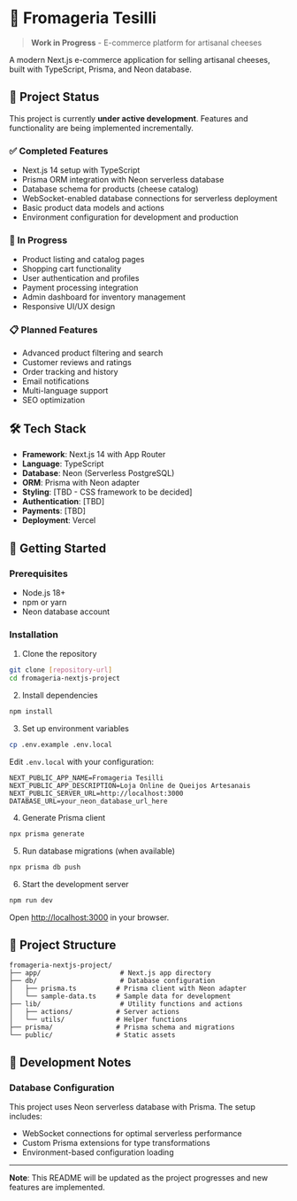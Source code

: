 # 🧀 Fromageria Tesilli

> **Work in Progress** - E-commerce platform for artisanal cheeses

A modern Next.js e-commerce application for selling artisanal cheeses, built with TypeScript, Prisma, and Neon database.

## 🚧 Project Status

This project is currently **under active development**. Features and functionality are being implemented incrementally.

### ✅ Completed Features

- Next.js 14 setup with TypeScript
- Prisma ORM integration with Neon serverless database
- Database schema for products (cheese catalog)
- WebSocket-enabled database connections for serverless deployment
- Basic product data models and actions
- Environment configuration for development and production

### 🔄 In Progress

- Product listing and catalog pages
- Shopping cart functionality
- User authentication and profiles
- Payment processing integration
- Admin dashboard for inventory management
- Responsive UI/UX design

### 📋 Planned Features

- Advanced product filtering and search
- Customer reviews and ratings
- Order tracking and history
- Email notifications
- Multi-language support
- SEO optimization

## 🛠 Tech Stack

- **Framework**: Next.js 14 with App Router
- **Language**: TypeScript
- **Database**: Neon (Serverless PostgreSQL)
- **ORM**: Prisma with Neon adapter
- **Styling**: [TBD - CSS framework to be decided]
- **Authentication**: [TBD]
- **Payments**: [TBD]
- **Deployment**: Vercel

## 🚀 Getting Started

### Prerequisites

- Node.js 18+
- npm or yarn
- Neon database account

### Installation

1. Clone the repository

```bash
git clone [repository-url]
cd fromageria-nextjs-project
```

2. Install dependencies

```bash
npm install
```

3. Set up environment variables

```bash
cp .env.example .env.local
```

Edit `.env.local` with your configuration:

```env
NEXT_PUBLIC_APP_NAME=Fromageria Tesilli
NEXT_PUBLIC_APP_DESCRIPTION=Loja Online de Queijos Artesanais
NEXT_PUBLIC_SERVER_URL=http://localhost:3000
DATABASE_URL=your_neon_database_url_here
```

4. Generate Prisma client

```bash
npx prisma generate
```

5. Run database migrations (when available)

```bash
npx prisma db push
```

6. Start the development server

```bash
npm run dev
```

Open [http://localhost:3000](http://localhost:3000) in your browser.

## 📁 Project Structure

```
fromageria-nextjs-project/
├── app/                    # Next.js app directory
├── db/                     # Database configuration
│   ├── prisma.ts          # Prisma client with Neon adapter
│   └── sample-data.ts     # Sample data for development
├── lib/                    # Utility functions and actions
│   ├── actions/           # Server actions
│   └── utils/             # Helper functions
├── prisma/                # Prisma schema and migrations
└── public/                # Static assets
```

## 🔧 Development Notes

### Database Configuration

This project uses Neon serverless database with Prisma. The setup includes:

- WebSocket connections for optimal serverless performance
- Custom Prisma extensions for type transformations
- Environment-based configuration loading

---

**Note**: This README will be updated as the project progresses and new features are implemented.
